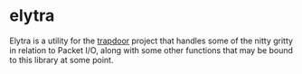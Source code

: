 elytra
=======
Elytra is a utility for the [trapdoor](http://github.com/PurpurProject/trapdoor) project that handles
some of the nitty gritty in relation to Packet I/O, along with some other functions that may be bound
to this library at some point.